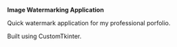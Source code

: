 **Image Watermarking Application**

Quick watermark application for my professional porfolio.

Built using CustomTkinter.

